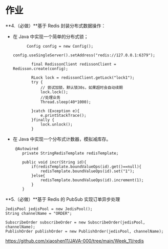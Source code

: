 # 作业

**4.（必做）**基于 Redis 封装分布式数据操作：

- 在 Java 中实现一个简单的分布式锁；

  ```
  		Config config = new Config();
          config.useSingleServer().setAddress("redis://127.0.0.1:6379");
  
          final RedissonClient redissonClient = Redisson.create(config);
  
          RLock lock = redissonClient.getLock("lock1");
          try {
              // 尝试加锁，默认锁30s，如果超时会自动续期
              lock.lock();
              //处理业务
              Thread.sleep(40*1000);
  
          }catch (Exception e){
              e.printStackTrace();
          }finally {
              lock.unlock();
          }
  ```

  

- 在 Java 中实现一个分布式计数器，模拟减库存。

  ```
   @Autowired
      private StringRedisTemplate redisTemplate;
  
      public void incr(String id){
          if(redisTemplate.boundValueOps(id).get()==null){
              redisTemplate.boundValueOps(id).set("1");
          }else{
              redisTemplate.boundValueOps(id).increment(1);
          }
      }
  ```

  

**5.（必做）**基于 Redis 的 PubSub 实现订单异步处理

```
JedisPool jedisPool = new JedisPool();
String channelName = "ORDER";

SubscribeOrder subscribeOrder = new SubscribeOrder(jedisPool, channelName);
PublishOrder publishOrder = new PublishOrder(jedisPool, channelName);
```

https://github.com/xiaoshen11/JAVA-000/tree/main/Week_11/redis





